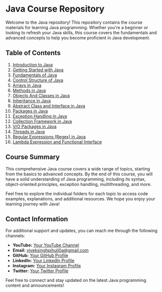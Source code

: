 # Java Course Repository

Welcome to the Java  repository! This repository contains the course materials for learning Java programming. Whether you're a beginner or looking to refresh your Java skills, this course covers the fundamentals and advanced concepts to help you become proficient in Java development.

## Table of Contents

1. [Introduction to Java](#introduction-to-java)
2. [Getting Started with Java](#getting-started-with-java)
3. [Fundamentals of Java](#fundamentals-of-java)
4. [Control Structure of Java](#control-structure-of-java)
5. [Arrays in Java](#arrays-in-java)
6. [Methods in Java](#methods-in-java)
7. [Objects And Classes in Java](#objects-and-classes-in-java)
8. [Inheritance in Java](#inheritance-in-java)
9. [Abstract Class and Interface in Java](#abstract-class-and-interface-in-java)
10. [Packages in Java](#packages-in-java)
11. [Exception Handling in Java](#exception-handling-in-java)
12. [Collection Framework in Java](#collection-framework-in-java)
13. [V/O Packages in Java](#vo-packages-in-java)
14. [Threads in Java](#threads-in-java)
15. [Regular Expressions (Regex) in Java](#regular-expressions-regex-in-java)
16. [Lambda Expression and Functional Interface](#lambda-expression-and-functional-interface)

## Course Summary

This comprehensive Java course covers a wide range of topics, starting from the basics to advanced concepts. By the end of this course, you will have a solid understanding of Java programming, including its syntax, object-oriented principles, exception handling, multithreading, and more.

Feel free to explore the individual folders for each topic to access code examples, explanations, and additional resources. We hope you enjoy your learning journey with Java!

## Contact Information

For additional support and updates, you can reach me through the following channels:

- **YouTube:** [Your YouTube Channel](https://www.youtube.com/channel/UClhKtACVRfHeYcDiAxngZpQ)
- **Email:** viveksinghpihuli0a@gmail.com
- **GitHub:** [Your GitHub Profile](https://github.com/Bholuvivek)
- **LinkedIn:** [Your LinkedIn Profile](https://www.linkedin.com/in/vivekbholu)
- **Instagram:** [Your Instagram Profile](https://www.instagram.com/thevivekbholu)
- **Twitter:** [Your Twitter Profile](https://twitter.com/Bholuvivek)

Feel free to connect and stay updated on the latest Java programming content and announcements!
